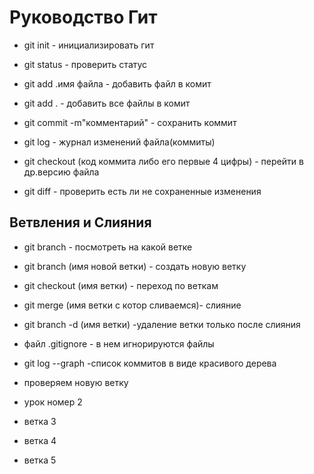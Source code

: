 # Руководство Гит

* git init - инициализировать гит

* git status - проверить статус

* git add .имя файла - добавить файл в комит

* git add . - добавить все файлы в комит

* git commit -m"комментарий" - сохранить коммит

* git log - журнал изменений файла(коммиты)

* git checkout (код коммита либо его первые 4 цифры) - перейти в др.версию файла

* git diff - проверить есть ли не сохраненные изменения

## Ветвления и Слияния

* git branch - посмотреть на какой ветке

* git branch (имя новой ветки) - создать новую ветку

* git checkout (имя ветки) - переход по веткам

* git merge (имя ветки с котор сливаемся)- слияние 

* git branch -d (имя ветки) -удаление ветки только после слияния

* файл  .gitignore - в нем игнорируются файлы

* git log --graph -список коммитов в виде красивого дерева

* проверяем новую ветку

* урок номер 2

* ветка 3

* ветка 4

* ветка 5


